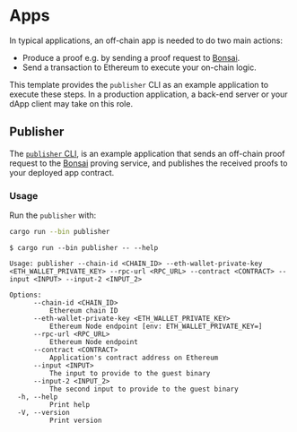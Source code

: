 # Apps

In typical applications, an off-chain app is needed to do two main actions:

* Produce a proof e.g. by sending a proof request to [Bonsai].
* Send a transaction to Ethereum to execute your on-chain logic.

This template provides the `publisher` CLI as an example application to execute these steps.
In a production application, a back-end server or your dApp client may take on this role.

## Publisher

The [`publisher` CLI][publisher], is an example application that sends an off-chain proof request to the [Bonsai] proving service, and publishes the received proofs to your deployed app contract.

### Usage

Run the `publisher` with:

```sh
cargo run --bin publisher
```

```text
$ cargo run --bin publisher -- --help

Usage: publisher --chain-id <CHAIN_ID> --eth-wallet-private-key <ETH_WALLET_PRIVATE_KEY> --rpc-url <RPC_URL> --contract <CONTRACT> --input <INPUT> --input-2 <INPUT_2>

Options:
      --chain-id <CHAIN_ID>
          Ethereum chain ID
      --eth-wallet-private-key <ETH_WALLET_PRIVATE_KEY>
          Ethereum Node endpoint [env: ETH_WALLET_PRIVATE_KEY=]
      --rpc-url <RPC_URL>
          Ethereum Node endpoint
      --contract <CONTRACT>
          Application's contract address on Ethereum
      --input <INPUT>
          The input to provide to the guest binary
      --input-2 <INPUT_2>
          The second input to provide to the guest binary
  -h, --help
          Print help
  -V, --version
          Print version
```

[publisher]: ./src/bin/publisher.rs
[Bonsai]: https://dev.bonsai.xyz/

